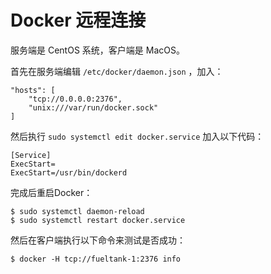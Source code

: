 # Docker 远程连接

服务端是 CentOS 系统，客户端是 MacOS。

首先在服务端编辑 `/etc/docker/daemon.json` ，加入：

```
"hosts": [
    "tcp://0.0.0.0:2376",
    "unix:///var/run/docker.sock"
]
```

然后执行 `sudo systemctl edit docker.service` 加入以下代码：

```
[Service]
ExecStart=
ExecStart=/usr/bin/dockerd
```

完成后重启Docker：

```
$ sudo systemctl daemon-reload
$ sudo systemctl restart docker.service
```

然后在客户端执行以下命令来测试是否成功：

```
$ docker -H tcp://fueltank-1:2376 info
```

